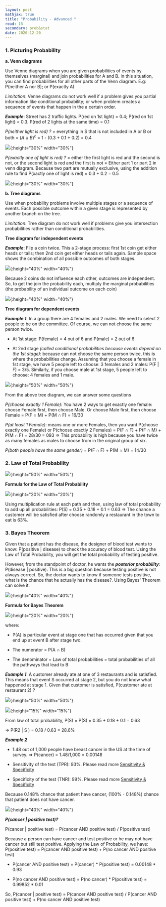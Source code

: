 ```yaml
---
layout: post
mathjax: true
title: "Probability - Advanced "
read: 15
secondary: prob&stat
date: 2020-12-20
---
```


### 1. Picturing Probability

**a. Venn diagrams**

Use Venne diagrams when you are given probabilities of events by themselves (marginal) and join probabilities for A and B. In this situation, you can find probabilities for all other parts of the Venn diagram. E.g: P(neither A nor B); or P(exactly A)

*Limitation*: Venne diagrams do not work well if a problem gives you partial information like conditional probability; or when problem creates a sequence of events that happen in the a certain order. 

***Example***: Street has 2 traffic lights. P(red on 1st light) = 0.4; P(red on 1st light) = 0.3. P(red of 2 lights at the same time) = 0.1

*P(neither light is red) ?* = everything in S that is not included in A or B or both = $(A \cup B)^c$ = 1 - (0.3 + 0.1 + 0.2) = 0.4

![](/sources/prob3-1.png){:height="30%" width="30%"}

*P(exactly one of light is red) ?* = either the first light is red and the second is not, or the second light is red and the first is not = Either part 1 or part 2 in venn diagram. Because two part are mutually exclusive, using the addition rule to find P(xactly one of light is red) = 0.3 + 0.2 = 0.5

![](/sources/prob3-2.png){:height="30%" width="30%"}

**b. Tree diagrams**

Use when probability problems involve multiple stages or a sequence of events. Each possible outcome within a given stage is represented by another branch on the tree. 

*Limitation*: Tree diagram do not work well if problems give you intersection probabilities rather than conditional probabilities.

**Tree diagram for independent events**

***Example***: Flip a coin twice. This a 2-stage process: first 1st coin get either heads or tails; then 2nd coin get either heads or tails again. Sample space shows the combination of all possible outcomes of both stages. 

![](/sources/prob3-3.png){:height="40%" width="40%"}

Because 2 coins do not influence each other, outcomes are independent. So, to get the join the probability each, multiply the marginal probabilities (the probability of an individual outcome on each coin)

![](/sources/prob3-4.png){:height="40%" width="40%"}

**Tree diagram for dependent events**

***Example 1***: In a group there are 4 females and 2 males. We need to select 2 people to be on the committee. Of course, we can not choose the same person twice. 

- At 1st stage: P(female) = 4 out of 6 and P(male) = 2 out of 6

- At 2nd stage *(called conditional probabilities because events depend on the 1st stage)*: because can not choose the same person twice, this is where the probabilities change. Assuming that you choose a female in 1st stage, we have 5 people left to choose: 3 females and 2 males: P(F $\vert$ F) = 3/5. Similarly, if you choose male at 1st stage, 5 people left to choose: 4 females and 1 male.  

![](/sources/prob3-5.png){:height="50%" width="50%"}

From the above tree diagram, we can answer some questions

*P(choose exactly 1 Female)*: You have 2 ways to get exactly one female: choose Female first, then choose Male. Or choose Male first, then choose Female = P(F $\cap$ M) + P(M $\cap$ F) = 16/30

*P(at least 1 Female)*: means one or more Females, then you want P(choose exactly one Female) or P(choose exactly 2 Females) = P(F $\cap$ F) + P(F $\cap$ M) + P(M $\cap$ F) = 28/30 = 093 => This probability is high because you have twice as many females as males to choose from in the original group of six.

*P(both people have the same gender)* = P(F $\cap$ F) + P(M $\cap$ M) = 14/30

### 2. Law of Total Probability

![](/sources/prob3-6.png){:height="50%" width="50%"}

**Formula for the Law of Total Probability**

![](/sources/prob3-7.png){:height="20%" width="20%"}

Using multiplication rule at each path and then, using law of total probability to add up all probabilities: P(S) = 0.35 + 0.18 + 0.1 = 0.63 => The chance a customer will be satisfied after choose randomly a restaurant in the town to eat is 63%.

### 3. Bayes Theorem

Given that a patient has the disease, the designer of blood test wants to know: P(positive $\vert$ disease) to check the accuracy of blood test. Using the Law of Total Probability, you will get the total probability of testing positive.

However, from the standpoint of doctor, he wants the ***posterior probability***: P(disease $\vert$ positive). This is a big question because testing positive is not always correct. So, the doctor wants to know if someone tests positive, what is the chance that he actually has the disease?. Using Bayes' Theorem can solve it. 

![](/sources/prob3-10.png){:height="40%" width="40%"}

**Formula for Bayes Theorem**

![](/sources/prob3-8.png){:height="20%" width="20%"}

where:

+ P(A) is particular event at stage one that has occurred given that you end up at event B after stage two. 

+ The numerator = P(A $\cap$ B)

+ The denominator = Law of total probabilities = total probabilities of all the pathways that lead to B

***Example 1***: A customer already ate at one of 3 restaurants and is satisfied. This means that event S occurred at stage 2, but you do not know what happened at stage 1. Given that customer is satisfied, P(customer ate at restaurant 2) ?

![](/sources/prob3-6.png){:height="50%" width="50%"}

![](/sources/prob3-9.png){:height="15%" width="15%"}

From law of total probability, P(S) = P(S) = 0.35 + 0.18 + 0.1 = 0.63 

=> P(R2 $\vert$ S ) = 0.18 / 0.63 = 28.6%

***Example 2***

- 1.48 out of 1,000 people have breast cancer in the US at the time of survey.
=> P(cancer) = 1.48/1,000 = 0.00148

- Sensitivity of the test (TPR): 93%. Please read more [Sensitivity & Specificity](https://lytranp.github.io/notes/ROC)

- Specificity of the test (TNR): 99%. Please read more [Sensitivity & Specificity](https://lytranp.github.io/notes/ROC)

Because 0.148% chance that patient have cancer, (100% - 0.148%) chance that patient does not have cancer. 

![](/sources/prob3.png){:height="40%" width="40%"}


***P(cancer $\vert$ positive test)?***

P(cancer $\vert$ positive test) = P(cancer AND positive test) / P(positive test)

Because a person can have cancer and test positive or he may not have cancer but still test positive. Applying the Law of Probability, we have: P(positive test) = P(cancer AND positive test) + P(no cancer AND positive test)

+ P(cancer AND positive test) = P(cancer) * P(positive test) = 0.00148 * 0.93

+ P(no cancer AND positive test) = P(no cancer) * P(positive test) = 0.99852 * 0.01

So, P(cancer $\vert$ positive test) = P(cancer AND positive test) / P(cancer AND positive test) + P(no cancer AND positive test)